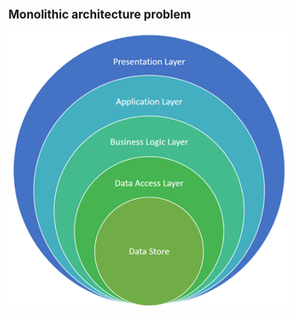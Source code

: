 ## Monolithic architecture problem

![Monolithic architecture problem](./content/patterns/modern/monolithic.png)
